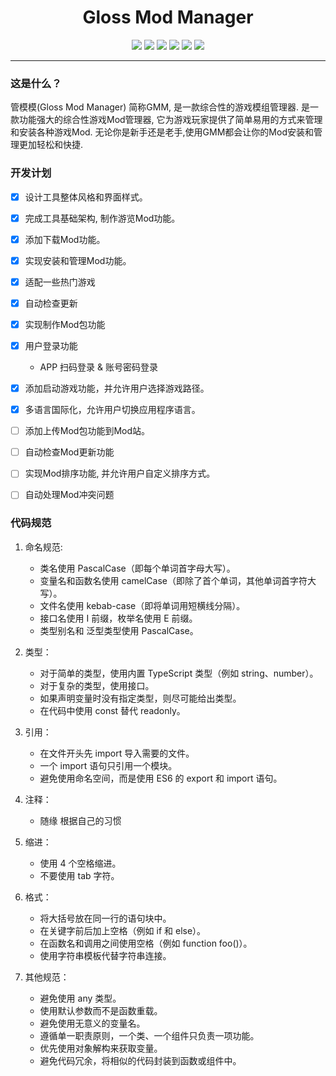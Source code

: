 # <center> Gloss Mod Manager </center>

<center> 

![][license] ![][author] ![][Electron] ![][vue] ![][vuetify] [![][GitHub]](https://github.com/GlossMod/Gloss-Mod-Manager-info)
</center> 

---- 

### 这是什么？
管模模(Gloss Mod Manager) 简称GMM, 是一款综合性的游戏模组管理器.
是一款功能强大的综合性游戏Mod管理器, 它为游戏玩家提供了简单易用的方式来管理和安装各种游戏Mod.
无论你是新手还是老手,使用GMM都会让你的Mod安装和管理更加轻松和快捷.

### 开发计划
- [x] 设计工具整体风格和界面样式。
- [x] 完成工具基础架构, 制作游览Mod功能。
- [x] 添加下载Mod功能。
- [x] 实现安装和管理Mod功能。
- [x] 适配一些热门游戏
- [x] 自动检查更新
- [x] 实现制作Mod包功能
- [x] 用户登录功能
    - APP 扫码登录 & 账号密码登录
- [x] 添加启动游戏功能，并允许用户选择游戏路径。
- [x] 多语言国际化，允许用户切换应用程序语言。
- [ ] 添加上传Mod包功能到Mod站。
- [ ] 自动检查Mod更新功能
- [ ] 实现Mod排序功能, 并允许用户自定义排序方式。
- [ ] 自动处理Mod冲突问题


### 代码规范

1. 命名规范:
    - 类名使用 PascalCase（即每个单词首字母大写）。
    - 变量名和函数名使用 camelCase（即除了首个单词，其他单词首字符大写）。
    - 文件名使用 kebab-case（即将单词用短横线分隔）。
    - 接口名使用 I 前缀，枚举名使用 E 前缀。
    - 类型别名和 泛型类型使用 PascalCase。

2. 类型：
    - 对于简单的类型，使用内置 TypeScript 类型（例如 string、number）。
    - 对于复杂的类型，使用接口。
    - 如果声明变量时没有指定类型，则尽可能给出类型。
    - 在代码中使用 const 替代 readonly。

3. 引用：
    - 在文件开头先 import 导入需要的文件。
    - 一个 import 语句只引用一个模块。
    - 避免使用命名空间，而是使用 ES6 的 export 和 import 语句。

4. 注释：
    - 随缘 根据自己的习惯

5. 缩进：
    - 使用 4 个空格缩进。
    - 不要使用 tab 字符。

6. 格式：
    - 将大括号放在同一行的语句块中。
    - 在关键字前后加上空格（例如 if 和 else）。
    - 在函数名和调用之间使用空格（例如 function foo()）。
    - 使用字符串模板代替字符串连接。

7. 其他规范：
    - 避免使用 any 类型。
    - 使用默认参数而不是函数重载。
    - 避免使用无意义的变量名。
    - 遵循单一职责原则，一个类、一个组件只负责一项功能。
    - 优先使用对象解构来获取变量。
    - 避免代码冗余，将相似的代码封装到函数或组件中。





[license]:https://p.aoe.top/shields/github/license/GlossMod/Gloss-Mod-Manager-info.svg
[author]: https://p.aoe.top/shields/badge/作者-小莫-blue?logo=Cloudera
[Electron]: https://p.aoe.top/shields/badge/Electron-22.0.3-47848F?logo=electron
[vue]: https://p.aoe.top/shields/badge/Vue3-3.2.45-4FC08D?logo=vuedotjs
[vuetify]: https://p.aoe.top/shields/badge/Vuetify-3.1.15-1867C0?logo=vuetify
[pinia]: https://p.aoe.top/shields/badge/pinia-2.0.30-1867C0?logo=vuetify
[typescript]: https://p.aoe.top/shields/badge/TypeScript-5.0.4-3178C6?logo=typescript
[GitHub]: https://p.aoe.top/shields/github/stars/GlossMod/Gloss-Mod-Manager-info?style=social

